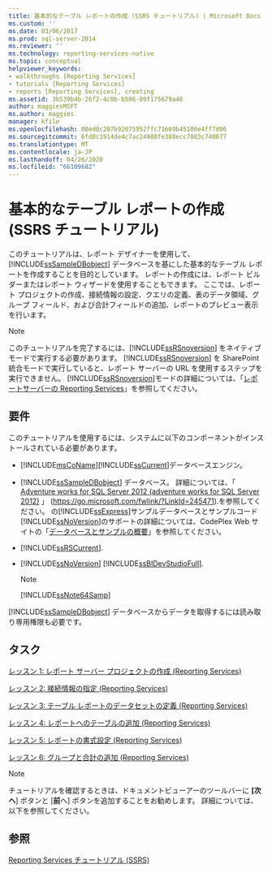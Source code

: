 ```yaml
---
title: 基本的なテーブル レポートの作成 (SSRS チュートリアル) | Microsoft Docs
ms.custom: ''
ms.date: 03/06/2017
ms.prod: sql-server-2014
ms.reviewer: ''
ms.technology: reporting-services-native
ms.topic: conceptual
helpviewer_keywords:
- walkthroughs [Reporting Services]
- tutorials [Reporting Services]
- reports [Reporting Services], creating
ms.assetid: 3b539b4b-26f2-4c0b-b506-80f175679a46
author: maggiesMSFT
ms.author: maggies
manager: kfile
ms.openlocfilehash: 08ed0c207b92075952ffc71669b45100e4ff7d06
ms.sourcegitcommit: 6fd8c1914de4c7ac24900fe388ecc7883c740077
ms.translationtype: MT
ms.contentlocale: ja-JP
ms.lasthandoff: 04/26/2020
ms.locfileid: "66109682"
---
```

# <a name="create-a-basic-table-report-ssrs-tutorial"></a>基本的なテーブル レポートの作成 (SSRS チュートリアル)
  このチュートリアルは、レポート デザイナーを使用して、 [!INCLUDE[ssSampleDBobject](../includes/sssampledbobject-md.md)] データベースを基にした基本的なテーブル レポートを作成することを目的としています。 レポートの作成には、レポート ビルダーまたはレポート ウィザードを使用することもできます。 ここでは、レポート プロジェクトの作成、接続情報の設定、クエリの定義、表のデータ領域、グループ フィールド、および合計フィールドの追加、レポートのプレビュー表示を行います。  
  
> [!NOTE]  
>  このチュートリアルを完了するには、[!INCLUDE[ssRSnoversion](../includes/ssrsnoversion-md.md)] をネイティブ モードで実行する必要があります。 [!INCLUDE[ssRSnoversion](../includes/ssrsnoversion-md.md)] を SharePoint 統合モードで実行していると、レポート サーバーの URL を使用するステップを実行できません。 [!INCLUDE[ssRSnoversion](../includes/ssrsnoversion-md.md)]モードの詳細については、「[レポートサーバーの Reporting Services](reporting-services-report-server.md)」を参照してください。  
  
## <a name="requirements"></a>要件  
 このチュートリアルを使用するには、システムに以下のコンポーネントがインストールされている必要があります。  
  
-   [!INCLUDE[msCoName](../includes/msconame-md.md)][!INCLUDE[ssCurrent](../includes/sscurrent-md.md)]データベースエンジン。  
  
-   [!INCLUDE[ssSampleDBobject](../includes/sssampledbobject-md.md)] データベース。  詳細については、「 [Adventure works for SQL Server 2012 (adventure works for SQL Server 2012)](https://go.microsoft.com/fwlink/?LinkId=245471) 」 (https://go.microsoft.com/fwlink/?LinkId=245471).を参照してください。 の[!INCLUDE[ssExpress](../includes/ssexpress-md.md)]サンプルデータベースとサンプルコード[!INCLUDE[ssNoVersion](../includes/ssnoversion-md.md)]のサポートの詳細については、CodePlex Web サイトの「[データベースとサンプルの概要](https://go.microsoft.com/fwlink/?LinkId=110391)」を参照してください。  
  
-   [!INCLUDE[ssRSCurrent](../includes/ssrscurrent-md.md)].  
  
-   [!INCLUDE[ssNoVersion](../includes/ssnoversion-md.md)] [!INCLUDE[ssBIDevStudioFull](../includes/ssbidevstudiofull-md.md)].  
  
    > [!NOTE]  
    >  [!INCLUDE[ssNote64Samp](../includes/ssnote64samp-md.md)]  
  
 [!INCLUDE[ssSampleDBobject](../includes/sssampledbobject-md.md)] データベースからデータを取得するには読み取り専用権限も必要です。  
  
## <a name="tasks"></a>タスク  
 [レッスン 1: レポート サーバー プロジェクトの作成 (Reporting Services)](lesson-1-creating-a-report-server-project-reporting-services.md)  
  
 [レッスン 2: 接続情報の指定 (Reporting Services)](lesson-2-specifying-connection-information-reporting-services.md)  
  
 [レッスン 3: テーブル レポートのデータセットの定義 (Reporting Services)](lesson-3-defining-a-dataset-for-the-table-report-reporting-services.md)  
  
 [レッスン 4: レポートへのテーブルの追加 (Reporting Services)](lesson-4-adding-a-table-to-the-report-reporting-services.md)  
  
 [レッスン 5: レポートの書式設定 (Reporting Services)](lesson-5-formatting-a-report-reporting-services.md)  
  
 [レッスン 6: グループと合計の追加 (Reporting Services)](lesson-6-adding-grouping-and-totals-reporting-services.md)  
  
> [!NOTE]  
>  チュートリアルを確認するときは、ドキュメントビューアーのツールバーに **[次へ**] ボタンと [**前**へ] ボタンを追加することをお勧めします。 詳細については、以下を参照してください。  
  
## <a name="see-also"></a>参照  
 [Reporting Services チュートリアル &#40;SSRS&#41;](reporting-services-tutorials-ssrs.md)  
  
  

